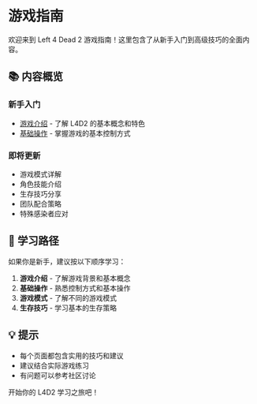 # 游戏指南

欢迎来到 Left 4 Dead 2 游戏指南！这里包含了从新手入门到高级技巧的全面内容。

## 📚 内容概览

### 新手入门
- [游戏介绍](./introduction) - 了解 L4D2 的基本概念和特色
- [基础操作](./basic-controls) - 掌握游戏的基本控制方式

### 即将更新
- 游戏模式详解
- 角色技能介绍
- 生存技巧分享
- 团队配合策略
- 特殊感染者应对

## 🎯 学习路径

如果你是新手，建议按以下顺序学习：

1. **游戏介绍** - 了解游戏背景和基本概念
2. **基础操作** - 熟悉控制方式和基本操作
3. **游戏模式** - 了解不同的游戏模式
4. **生存技巧** - 学习基本的生存策略

## 💡 提示

- 每个页面都包含实用的技巧和建议
- 建议结合实际游戏练习
- 有问题可以参考社区讨论

开始你的 L4D2 学习之旅吧！
